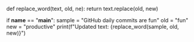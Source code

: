def replace_word(text, old, ne):
    return text.replace(old, new)

if __name__ == "__main__":
    sample = "GitHub daily commits are fun"
    old = "fun"
    new = "productive"
    print(f"Updated text: {replace_word(sample, old, new)}")

